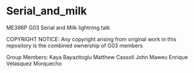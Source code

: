 # Serial_and_milk
ME396P G03 Serial and Milk lightning talk

COPYRIGHT NOTICE:
Any copyright arising from original work in this repository is the combined ownership of G03 members

Group Members: 
Kaya	Bayazitoglu
Matthew	Cassoli
John	Maweu
Enrique	Velasquez Morquecho
